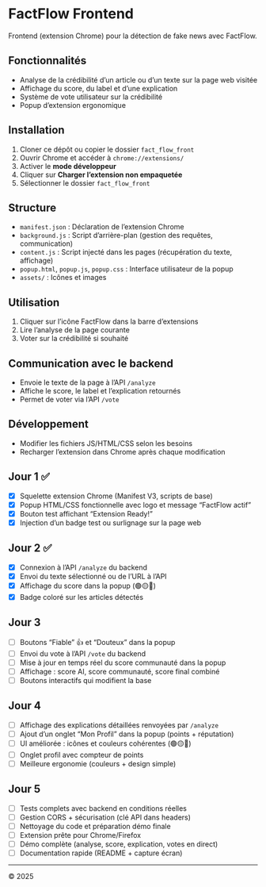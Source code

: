 # FactFlow Frontend

Frontend (extension Chrome) pour la détection de fake news avec FactFlow.

## Fonctionnalités

- Analyse de la crédibilité d’un article ou d’un texte sur la page web visitée
- Affichage du score, du label et d’une explication
- Système de vote utilisateur sur la crédibilité
- Popup d’extension ergonomique

## Installation

1. Cloner ce dépôt ou copier le dossier `fact_flow_front`
2. Ouvrir Chrome et accéder à `chrome://extensions/`
3. Activer le **mode développeur**
4. Cliquer sur **Charger l’extension non empaquetée**
5. Sélectionner le dossier `fact_flow_front`

## Structure

- `manifest.json` : Déclaration de l’extension Chrome
- `background.js` : Script d’arrière-plan (gestion des requêtes, communication)
- `content.js` : Script injecté dans les pages (récupération du texte, affichage)
- `popup.html`, `popup.js`, `popup.css` : Interface utilisateur de la popup
- `assets/` : Icônes et images

## Utilisation

1. Cliquer sur l’icône FactFlow dans la barre d’extensions
2. Lire l’analyse de la page courante
3. Voter sur la crédibilité si souhaité

## Communication avec le backend

- Envoie le texte de la page à l’API `/analyze`
- Affiche le score, le label et l’explication retournés
- Permet de voter via l’API `/vote`

## Développement

- Modifier les fichiers JS/HTML/CSS selon les besoins
- Recharger l’extension dans Chrome après chaque modification

## Jour 1 ✅

- [x] Squelette extension Chrome (Manifest V3, scripts de base)
- [x] Popup HTML/CSS fonctionnelle avec logo et message “FactFlow actif”
- [x] Bouton test affichant “Extension Ready!”
- [x] Injection d’un badge test ou surlignage sur la page web

## Jour 2 ✅

- [x] Connexion à l’API `/analyze` du backend
- [x] Envoi du texte sélectionné ou de l’URL à l’API
- [x] Affichage du score dans la popup (🟢🟡🔴)
- [x] Badge coloré sur les articles détectés

## Jour 3

- [ ] Boutons “Fiable” 👍 et “Douteux” dans la popup
- [ ] Envoi du vote à l’API `/vote` du backend
- [ ] Mise à jour en temps réel du score communauté dans la popup
- [ ] Affichage : score AI, score communauté, score final combiné
- [ ] Boutons interactifs qui modifient la base

## Jour 4

- [ ] Affichage des explications détaillées renvoyées par `/analyze`
- [ ] Ajout d’un onglet “Mon Profil” dans la popup (points + réputation)
- [ ] UI améliorée : icônes et couleurs cohérentes (🟢🟡🔴)
- [ ] Onglet profil avec compteur de points
- [ ] Meilleure ergonomie (couleurs + design simple)

## Jour 5

- [ ] Tests complets avec backend en conditions réelles
- [ ] Gestion CORS + sécurisation (clé API dans headers)
- [ ] Nettoyage du code et préparation démo finale
- [ ] Extension prête pour Chrome/Firefox
- [ ] Démo complète (analyse, score, explication, votes en direct)
- [ ] Documentation rapide (README + capture écran)

---

© 2025
